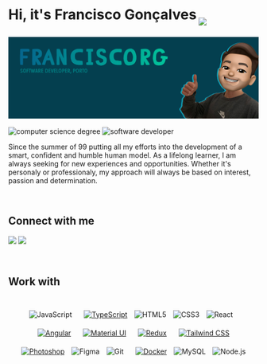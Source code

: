 <h1><p>Hi, it's Francisco Gonçalves<img src="https://media.giphy.com/media/3eIDBeFtHy8AIQoq96/giphy.gif" width="50px" style="margin-left: 4px; margin-bottom: -12px"></p></h1>

<img src="github-banner.png" alt="banner placeholder"/>

<p><img src="https://img.shields.io/badge/Computer%20Science-FCUP-9cf" alt="computer science degree"> <img src="https://img.shields.io/badge/Software%20Developer-TheLoop-blue" alt="software developer"></p>

<p>Since the summer of 99 putting all my efforts into the development of a smart, confident and humble human model. As a lifelong learner, I am always seeking for new experiences and opportunities. Whether it's personaly or professionaly, my approach will always be based on interest, passion and determination.</p><br/>

<h2>Connect with me</h2>

<p align = "center">
 
[<img src="https://img.shields.io/badge/linkedin-%230077B5.svg?&style=for-the-badge&logo=linkedin&logoColor=white" />](https://www.linkedin.com/in/francisco-gon%C3%A7alves-a028b0190/)
[<img src="https://img.shields.io/badge/linktree-1de9b6?style=for-the-badge&logo=linktree&logoColor=white" />](https://linktr.ee/franciscorg7)

</p>

<br>

<h2>Work with</h2>

<br>

<div align="center">  
<img style="margin-right: 10px" src="https://profilinator.rishav.dev/skills-assets/javascript-original.svg" alt="JavaScript" height="50" />
<a href="https://www.typescriptlang.org/" target="_blank"><img style="margin: 10px" src="https://profilinator.rishav.dev/skills-assets/typescript-original.svg" alt="TypeScript" height="50" /></a>  
<img style="margin-right: 10px" src="https://profilinator.rishav.dev/skills-assets/html5-original-wordmark.svg" alt="HTML5" height="50" />  
<img style="margin-right: 10px" src="https://profilinator.rishav.dev/skills-assets/css3-original-wordmark.svg" alt="CSS3" height="50" />    
<img style="margin-right: 10px" src="https://profilinator.rishav.dev/skills-assets/react-original-wordmark.svg" alt="React" height="50" />
<a href="https://angular.io/" target="_blank"><img style="margin: 10px" src="https://profilinator.rishav.dev/skills-assets/angularjs-original.svg" alt="Angular" height="50" /></a>  
<a href="https://mui.com/" target="_blank"><img style="margin: 10px" src="https://profilinator.rishav.dev/skills-assets/mui.png" alt="Material UI" height="50" /></a>  
<a href="https://redux.js.org/" target="_blank"><img style="margin: 10px" src="https://profilinator.rishav.dev/skills-assets/redux-original.svg" alt="Redux" height="50" /></a>
<a href="https://www.tailwindcss.com/" target="_blank"><img style="margin: 10px" src="https://profilinator.rishav.dev/skills-assets/tailwindcss.svg" alt="Tailwind CSS" height="50" /></a>  
<a href="https://www.adobe.com/in/products/photoshop.html" target="_blank"><img style="margin: 10px" src="https://profilinator.rishav.dev/skills-assets/photoshop-plain.svg" alt="Photoshop" height="50" /></a>
<img style="margin-right: 10px" src="https://profilinator.rishav.dev/skills-assets/figma-icon.svg" alt="Figma" height="50" />  
<img style="margin-right: 10px" src="https://profilinator.rishav.dev/skills-assets/git-scm-icon.svg" alt="Git" height="50" /> 
<a href="https://www.docker.com/" target="_blank"><img style="margin: 10px" src="https://profilinator.rishav.dev/skills-assets/docker-original-wordmark.svg" alt="Docker" height="50" /></a>   
<img style="margin-right: 10px" src="https://profilinator.rishav.dev/skills-assets/mysql-original-wordmark.svg" alt="MySQL" height="50" />   
<img style="margin-right: 10px" src="https://profilinator.rishav.dev/skills-assets/nodejs-original-wordmark.svg" alt="Node.js" height="50" />  
</div>
